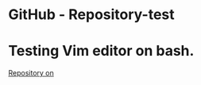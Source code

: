 # GitHub - Repository-test

# Testing Vim editor on bash.

[Repository on](https://github.com/DavideLucca)


